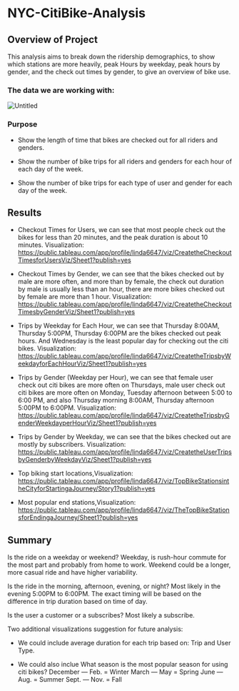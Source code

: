 # NYC-CitiBike-Analysis

## Overview of Project
This analysis aims to break down the ridership demographics, to show which stations are more heavily, peak Hours by weekday, peak hours by gender, and the check out times by gender, to give an overview of bike use.

### The data we are working with:
![Untitled](https://user-images.githubusercontent.com/38533045/136671349-28a9c5cb-220e-45d1-91b1-a29ae4511a3c.png)


### Purpose
- Show the length of time that bikes are checked out for all riders and genders.

- Show the number of bike trips for all riders and genders for each hour of each day of the week.

- Show the number of bike trips for each type of user and gender for each day of the week.

## Results
- Checkout Times for Users, we can see that most people check out the bikes for less than 20 minutes, and the peak duration is about 10 minutes. Visualization:
https://public.tableau.com/app/profile/linda6647/viz/CreatetheCheckoutTimesforUsersViz/Sheet1?publish=yes

- Checkout Times by Gender, we can see that the bikes checked out by male are more often, and more than by female, the check out duration by male is usually less than an hour, there are more bikes checked out by female are more than 1 hour. Visualization:
https://public.tableau.com/app/profile/linda6647/viz/CreatetheCheckoutTimesbyGenderViz/Sheet1?publish=yes


- Trips by Weekday for Each Hour, we can see that Thursday 8:00AM, Thursday 5:00PM, Thursday 6:00PM are the bikes checked out peak hours. And Wednesday is the least popular day for checking out the citi bikes. Visualization:
https://public.tableau.com/app/profile/linda6647/viz/CreatetheTripsbyWeekdayforEachHourViz/Sheet1?publish=yes


- Trips by Gender (Weekday per Hour), we can see that female user check out citi bikes are more often on Thursdays, male user check out citi bikes are more often on Monday, Tuesday afternoon between 5:00 to 6:00 PM, and also Thursday morning 8:00AM, Thursday afternoon 5:00PM to 6:00PM. Visualization:
https://public.tableau.com/app/profile/linda6647/viz/CreatetheTripsbyGenderWeekdayperHourViz/Sheet1?publish=yes


- Trips by Gender by Weekday, we can see that the bikes checked out are mostly by subscribers. Visualization:
https://public.tableau.com/app/profile/linda6647/viz/CreatetheUserTripsbyGenderbyWeekdayViz/Sheet1?publish=yes


- Top biking start locations,Visualization:
https://public.tableau.com/app/profile/linda6647/viz/TopBikeStationsintheCityforStartingaJourney/Story1?publish=yes

- Most popular end stations,Visualization:
https://public.tableau.com/app/profile/linda6647/viz/TheTopBikeStationsforEndingaJourney/Sheet1?publish=yes



## Summary
Is the ride on a weekday or weekend? 
Weekday, is rush-hour commute for the most part and probably from home to work. Weekend could be a longer, more casual ride and have higher variability.

Is the ride in the morning, afternoon, evening, or night?
Most likely in the evening 5:00PM to 6:00PM. The exact timing will be based on the difference in trip duration based on time of day. 

Is the user a customer or a subscribes?
Most likely a subscribe. 

Two additional visualizations suggestion for future analysis:
- We could include average duration for each trip based on: Trip and User Type. 

- We could also inclue What season is the most popular season for using citi bikes?
December — Feb. = Winter
March — May = Spring
June — Aug. = Summer
Sept. — Nov. = Fall
